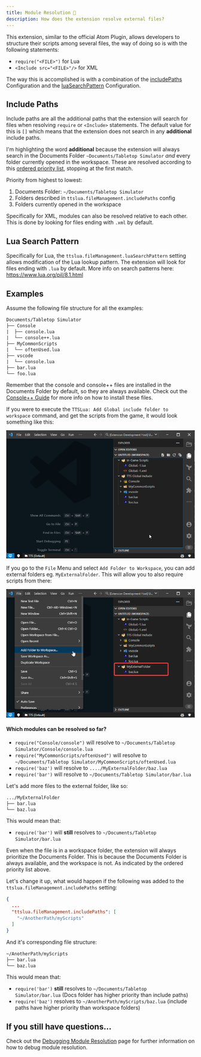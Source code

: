 ```yaml
---
title: Module Resolution 🎯
description: How does the extension resolve external files?
---
```


This extension, similar to the official Atom Plugin, allows developers to structure their scripts among several files, the way of doing so is with the following statements:

- `require("<FILE>")` for Lua
- `<Include src="<FILE>"/>` for XML

The way this is accomplished is with a combination of the [includePaths](/) Configuration and the [luaSearchPattern](/) Configuration.

## Include Paths

Include paths are all the additional paths that the extension will search for files when resolving `require` or `<Include>` statements. The default value for this is `[]` which means that the extension does not search in any **additional** include paths.

I'm highlighting the word **additional** because the extension will always search in the Documents Folder `~Documents/Tabletop Simulator` *and* every folder currently opened in the workspace. These are resolved according to this [ordered priority list](https://github.com/rolandostar/tabletopsimulator-lua-vscode/blob/main/src/TTSAdapter.ts#L44), stopping at the first match.

Priority from highest to lowest:
1. Documents Folder: `~/Documents/Tabletop Simulator`
2. Folders described in `ttslua.fileManagement.includePaths` config
3. Folders currently opened in the workspace

Specifically for XML, modules can also be resolved relative to each other. This is done by looking for files ending with `.xml` by default.

## Lua Search Pattern

Specifically for Lua, the `ttslua.fileManagement.luaSearchPattern` setting allows modification of the Lua lookup pattern. The extension will look for files ending with `.lua` by default. More info on search patterns here: https://www.lua.org/pil/8.1.html

## Examples

Assume the following file structure for all the examples:

```
Documents/Tabletop Simulator
├── Console
|  ├── console.lua
|  └── console++.lua
├── MyCommonScripts
|  └── oftenUsed.lua
├── vscode
|  └── console.lua
├── bar.lua
└── foo.lua
```

Remember that the console and console++ files are installed in the Documents Folder by default, so they are always available. Check out the [Console++ Guide](console++) for more info on how to install these files.

If you were to execute the `TTSLua: Add Global include folder to workspace` command, and get the scripts from the game, it would look something like this:

![StartingWorkspace](startingWorkspace.png)

If you go to the `File` Menu and select `Add Folder to Workspace`, you can add external folders eg. `MyExternalFolder`. This will allow you to also require scripts from there:

![Added External Folder](addedExternalFolder.png)

#### Which modules can be resolved so far?

- `require("Console/console")` will resolve to `~/Documents/Tabletop Simulator/Console/console.lua`
- `require("MyCommonScripts/oftenUsed")` will resolve to `~/Documents/Tabletop Simulator/MyCommonScripts/oftenUsed.lua`
- `require('baz')` will resolve to `..../MyExternalFolder/baz.lua`
- `require('bar')` will resolve to `~/Documents/Tabletop Simulator/bar.lua`

Let's add more files to the external folder, like so:

```
.../MyExternalFolder
├── bar.lua
└── baz.lua
```

This would mean that:
- `require('bar')` will **still** resolves to `~/Documents/Tabletop Simulator/bar.lua`

Even when the file is in a workspace folder, the extension will always prioritize the Documents Folder. This is because the Documents Folder is always available, and the workspace is not. As indicated by the ordered priority list above.

Let's change it up, what would happen if the following was added to the `ttslua.fileManagement.includePaths` setting:

```json
{
  ...
  "ttslua.fileManagement.includePaths": [
    "~/AnotherPath/myScripts"
  ]
}
```

And it's corresponding file structure:

```
~/AnotherPath/myScripts
├── bar.lua
└── baz.lua
```

This would mean that:
- `require('bar')` **still** resolves to `~/Documents/Tabletop Simulator/bar.lua` (Docs folder has higher priority than include paths)
- `require('baz')` resolves to `~/AnotherPath/myScripts/baz.lua` (include paths have higher priority than workspace folders)

## If you still have questions...

Check out the [Debugging Module Resolution](/support/debugModuleResolution) page for further information on how to debug module resolution.
